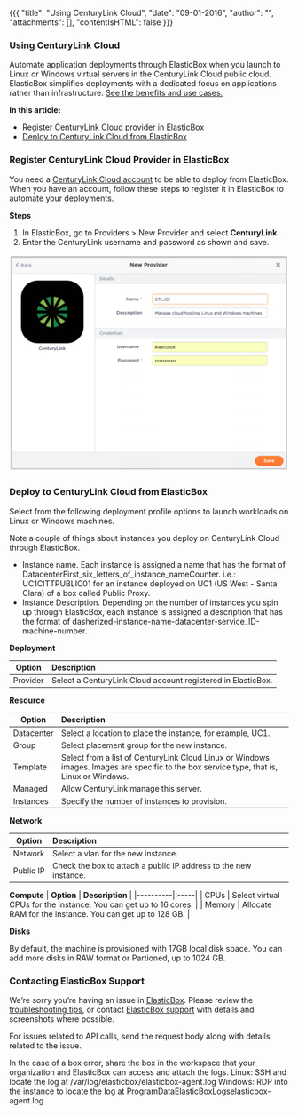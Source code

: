 {{{ "title": "Using CenturyLink Cloud",
"date": "09-01-2016",
"author": "",
"attachments": [],
"contentIsHTML": false
}}}


### Using CenturyLink Cloud

Automate application deployments through ElasticBox when you launch to Linux or Windows virtual servers in the CenturyLink Cloud public cloud. ElasticBox simplifies deployments with a dedicated focus on applications rather than infrastructure. [See the benefits and use cases.](/www.ctl.io/knowledge-base/ElasticBox/documentation/)

**In this article:**

* [Register CenturyLink Cloud provider in ElasticBox](../ElasticBox/using-centurylink.md)
* [Deploy to CenturyLink Cloud from ElasticBox](../ElasticBox/using-centurylink/.md)

### Register CenturyLink Cloud Provider in ElasticBox

You need a [CenturyLink Cloud account](//www.ctl.io/) to be able to deploy from ElasticBox. When you have an account, follow these steps to register it in ElasticBox to automate your deployments.

**Steps**

1. In ElasticBox, go to Providers > New Provider and select **CenturyLink.**
2. Enter the CenturyLink username and password as shown and save.

![centurylink-add-provider-credentials-1.png](../images/ElasticBox/centurylink-add-provider-credentials-1.png)

### Deploy to CenturyLink Cloud from ElasticBox

Select from the following deployment profile options to launch workloads on Linux or Windows machines.

Note a couple of things about instances you deploy on CenturyLink Cloud through ElasticBox.

* Instance name. Each instance is assigned a name that has the format of DatacenterFirst_six_letters_of_instance_nameCounter. i.e.: UC1CITTPUBLIC01 for an instance deployed on UC1 (US West - Santa Clara) of a box called Public Proxy.
* Instance Description. Depending on the number of instances you spin up through ElasticBox, each instance is assigned a description that has the format of dasherized-instance-name-datacenter-service_ID-machine-number.

**Deployment**

| **Option**  |  **Description** |
|----------|:-----|
| Provider |  Select a CenturyLink Cloud account registered in ElasticBox. |

**Resource**

| **Option**  |  **Description** |
|----------|:-----|
| Datacenter | Select a location to place the instance, for example, UC1. |
| Group |	Select placement group for the new instance. |
| Template | Select from a list of CenturyLink Cloud Linux or Windows images. Images are specific to the box service type, that is, Linux or Windows. |
| Managed |	Allow CenturyLink manage this server. |
| Instances | Specify the number of instances to provision. |

**Network**

| **Option**  |  **Description** |
|----------|:-----|
| Network |	Select a vlan for the new instance. |
| Public IP	| Check the box to attach a public IP address to the new instance. |

**Compute**
| **Option**  |  **Description** |
|----------|:-----|
| CPUs | Select virtual CPUs for the instance. You can get up to 16 cores. |
| Memory | Allocate RAM for the instance. You can get up to 128 GB. |

**Disks**

By default, the machine is provisioned with 17GB local disk space. You can add more disks in RAW format or Partioned, up to 1024 GB.

### Contacting ElasticBox Support

We’re sorry you’re having an issue in [ElasticBox](//www.ctl.io/elasticbox/). Please review the [troubleshooting tips](../ElasticBox/troubleshooting-tips.md), or contact [ElasticBox support](mailto:support@elasticbox.com) with details and screenshots where possible.

For issues related to API calls, send the request body along with details related to the issue.

In the case of a box error, share the box in the workspace that your organization and ElasticBox can access and attach the logs.
Linux: SSH and locate the log at /var/log/elasticbox/elasticbox-agent.log
Windows: RDP into the instance to locate the log at ProgramDataElasticBoxLogselasticbox-agent.log
